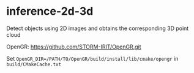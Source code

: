 # inference-2d-3d

Detect objects using 2D images and obtains the corresponding 3D point cloud

OpenGR: https://github.com/STORM-IRIT/OpenGR.git 

Set `OpenGR_DIR=/PATH/TO/OpenGR/build/install/lib/cmake/opengr` in `build/CMakeCache.txt`

